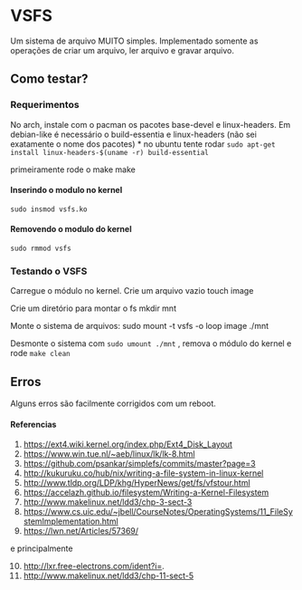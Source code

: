 # VSFS
Um sistema de arquivo MUITO simples.
Implementado somente as operações de criar um arquivo, ler arquivo e gravar arquivo.

## Como testar?
### Requerimentos
No arch, instale com o pacman os pacotes base-devel e linux-headers.
Em debian-like é necessário o build-essentia e linux-headers (não sei exatamente o nome dos pacotes) * no ubuntu tente rodar `sudo apt-get install linux-headers-$(uname -r) build-essential`

primeiramente rode o make
    make

#### Inserindo o modulo no kernel
    sudo insmod vsfs.ko

#### Removendo o modulo do kernel
    sudo rmmod vsfs

### Testando o VSFS
Carregue o módulo no kernel.
Crie um arquivo vazio
    touch image

Crie um diretório para montar o fs
    mkdir mnt
    
Monte o sistema de arquivos:
    sudo mount -t vsfs -o loop image ./mnt

Desmonte o sistema com `sudo umount ./mnt` , remova o módulo do kernel e rode `make clean`

## Erros
Alguns erros são facilmente corrigidos com um reboot.


#### Referencias

1. https://ext4.wiki.kernel.org/index.php/Ext4_Disk_Layout
2. https://www.win.tue.nl/~aeb/linux/lk/lk-8.html
3. https://github.com/psankar/simplefs/commits/master?page=3
4. http://kukuruku.co/hub/nix/writing-a-file-system-in-linux-kernel
5. http://www.tldp.org/LDP/khg/HyperNews/get/fs/vfstour.html
6. https://accelazh.github.io/filesystem/Writing-a-Kernel-Filesystem
7. http://www.makelinux.net/ldd3/chp-3-sect-3
8. https://www.cs.uic.edu/~jbell/CourseNotes/OperatingSystems/11_FileSystemImplementation.html
9. https://lwn.net/Articles/57369/

e principalmente

10. http://lxr.free-electrons.com/ident?i=.
11. http://www.makelinux.net/ldd3/chp-11-sect-5
